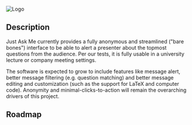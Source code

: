 ![Logo](http://i.imgur.com/puYnlrf.png)

## Description

Just Ask Me currently provides a fully anonymous and streamlined ("bare bones") interface to be able to alert a presenter about the topmost questions from the audience. Per our tests, it is fully usable in a university lecture or company meeting settings.

The software is expected to grow to include features like message alert, better message filtering (e.g. question matching) and better message editing and customization (such as the support for LaTeX and computer code). Anonymity and minimal-clicks-to-action will remain the overarching drivers of this project. 

## Roadmap

